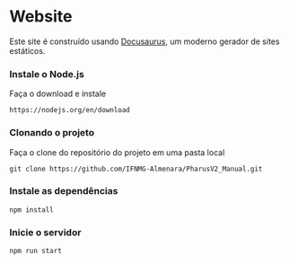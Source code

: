 # Website

Este site é construído usando [Docusaurus](https://docusaurus.io/), um moderno gerador de sites estáticos.

### Instale o Node.js

Faça o download e instale
```
https://nodejs.org/en/download
```


### Clonando o projeto

Faça o clone do repositório do projeto em uma pasta local
```
git clone https://github.com/IFNMG-Almenara/PharusV2_Manual.git
```


### Instale as dependências

```
npm install
```

### Inicie o servidor

```
npm run start
```
